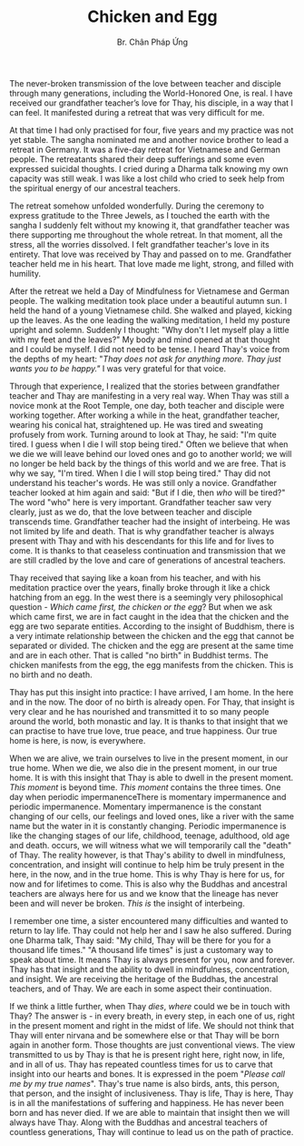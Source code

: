 ﻿---
title: Chicken and Egg
author: Br. Chân Pháp Ứng
---

The never-broken transmission of the love between teacher and disciple through many generations, including the World-Honored One, is real. I have received our grandfather teacher’s love for Thay, his disciple, in a way that I can feel. It manifested during a retreat that was very difficult for me.

At that time I had only practised for four, five years and my practice was not yet stable. The sangha nominated me and another novice brother to lead a retreat in Germany. It was a five-day retreat for Vietnamese and German people. The retreatants shared their deep sufferings and some even expressed suicidal thoughts. I cried during a Dharma talk knowing my own capacity was still weak. I was like a lost child who cried to seek help from the spiritual energy of our ancestral teachers.

The retreat somehow unfolded wonderfully. During the ceremony to express gratitude to the Three Jewels, as I touched the earth with the sangha I suddenly felt without my knowing it, that grandfather teacher was there supporting me throughout the whole retreat. In that moment, all the stress, all the worries dissolved. I felt grandfather teacher's love in its entirety. That love was received by Thay and passed on to me. Grandfather teacher held me in his heart. That love made me light, strong, and filled with humility.

After the retreat we held a Day of Mindfulness for Vietnamese and German people. The walking meditation took place under a beautiful autumn sun. I held the hand of a young Vietnamese child. She walked and played, kicking up the leaves. As the one leading the walking meditation, I held my posture upright and solemn. Suddenly I thought: "Why don't I let myself play a little with my feet and the leaves?" My body and mind opened at that thought and I could be myself. I did not need to be tense. I heard Thay's voice from the depths of my heart: "*Thay does not ask for anything more. Thay just wants you to be happy."*  I was very grateful for that voice.

Through that experience, I realized that the stories between grandfather teacher and Thay are manifesting in a very real way. When Thay was still a novice monk at the Root Temple, one day, both teacher and disciple were working together. After working a while in the heat, grandfather teacher, wearing his conical hat, straightened up. He was tired and sweating profusely from work. Turning around to look at Thay, he said: "I'm quite tired. I guess when I die I will stop being tired." Often we believe that when we die we will leave behind our loved ones and go to another world; we will no longer be held back by the things of this world and we are free. That is why we say, "I'm tired. When I die I will stop being tired." Thay did not understand his teacher's words. He was still only a novice. Grandfather teacher looked at him again and said: "But if I die, then *who* will be tired?" The word "who" here is very important. Grandfather teacher saw very clearly, just as we do, that the love between teacher and disciple transcends time. Grandfather teacher had the insight of interbeing. He was not limited by life and death. That is why grandfather teacher is always present with Thay and with his descendants for this life and for lives to come. It is thanks to that ceaseless continuation and transmission that we are still cradled by the love and care of generations of ancestral teachers.

Thay received that saying like a koan from his teacher, and with his meditation practice over the years, finally broke through it like a chick hatching from an egg. In the west there is a seemingly very philosophical question - *Which came first, the chicken or the egg*? But when we ask which came first, we are in fact caught in the idea that the chicken and the egg are two separate entities. According to the insight of Buddhism, there is a very intimate relationship between the chicken and the egg that cannot be separated or divided. The chicken and the egg are present at the same time and are in each other. That is called "no birth" in Buddhist terms. The chicken manifests from the egg, the egg manifests from the chicken. This is no birth and no death.

Thay has put this insight into practice: I have arrived, I am home. In the here and in the now. The door of no birth is already open. For Thay, that insight is very clear and he has nourished and transmitted it to so many people around the world, both monastic and lay. It is thanks to that insight that we can practise to have true love, true peace, and true happiness. Our true home is here, is now, is everywhere.

When we are alive, we train ourselves to live in the present moment, in our true home. When we die, we also die in the present moment, in our true home. It is with this insight that Thay is able to dwell in the present moment. *This moment* is beyond time. *This moment* contains the three times. One day when periodic impermanence<span class="note">There is momentary impermanence and periodic impermanence. Momentary impermanence is the constant changing of our cells, our feelings and loved ones, like a river with the same name but the water in it is constantly changing. Periodic impermanence is like the changing stages of our life, childhood, teenage, adulthood, old age and death.</span> occurs, we will witness what we will temporarily call the "death" of Thay. The reality however, is that Thay's ability to dwell in mindfulness, concentration, and insight will continue to help him be truly present in the here, in the now, and in the true home. This is why Thay is here for us, for now and for lifetimes to come. This is also why the Buddhas and ancestral teachers are always here for us and we know that the lineage has never been and will never be broken. *This is* the insight of interbeing.

I remember one time, a sister encountered many difficulties and wanted to return to lay life. Thay could not help her and I saw he also suffered. During one Dharma talk, Thay said: "My child, Thay will be there for you for a thousand life times." "A thousand life times" is just a customary way to speak about time. It means Thay is always present for you, now and forever. Thay has that insight and the ability to dwell in mindfulness, concentration, and insight. We are receiving the heritage of the Buddhas, the ancestral teachers, and of Thay. We are each in some aspect their continuation.

If we think a little further, when Thay *dies*, *where* could we be in touch with Thay? The answer is - in every breath, in every step, in each one of us, right in the present moment and right in the midst of life. We should not think that Thay will enter nirvana and be somewhere else or that Thay will be born again in another form. Those thoughts are just conventional views. The view transmitted to us by Thay is that he is present right here, right now, in life, and in all of us. Thay has repeated countless times for us to carve that insight into our hearts and bones. It is expressed in the poem "*Please call me by my true names*". Thay's true name is also birds, ants, this person, that person, and the insight of inclusiveness. Thay is life, Thay is here, Thay is in all the manifestations of suffering and happiness. He has never been born and has never died. If we are able to maintain that insight then we will always have Thay. Along with the Buddhas and ancestral teachers of countless generations, Thay will continue to lead us on the path of practice.
